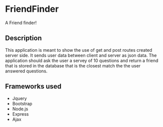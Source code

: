 # FriendFinder
A Friend finder!
## Description
This application is meant to show the use of get and post routes created server side. It sends user data between client and server as json data. The application should ask the user a servey of 10 questions and return a friend that is stored in the database that is the closest match the the user answered questions.

## Frameworks used
* Jquery
* Bootstrap
* Node.js
* Express
* Ajax
